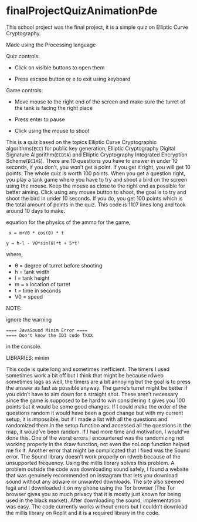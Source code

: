 # finalProjectQuizAnimationPde
This school project was the final project, it is a simple quiz on Elliptic Curve Cryptography.

Made using the Processing language

Quiz controls:

* Click on visible buttons to open them

* Press escape button or e to exit using keyboard

Game controls:

* Move mouse to the right end of the screen and make sure the 
turret of the tank is facing the right place

* Press enter to pause

* Click using the mouse to shoot

This is a quiz based on the topics Elliptic Curve Cryptographic algorithms(```ECC```) for public key generation, Elliptic Cryptography Digital Signature Algorithm(```ECDSA```) and Elliptic Cryptography Integrated Encryption Scheme(```ECIAS```). There are 10 questions you have to answer in under 10 seconds, if you don’t, you won’t get a point. If you get it right, you will get 10 points. The whole quiz is worth 100 points. When you get a question right, you play a tank game where you have to try and shoot a bird on the screen using the mouse. Keep the mouse as close to the right end as possible for better aiming. Click using any mouse button to shoot, the goal is to try and shoot the bird in under 10 seconds. If you do, you get 100 points which is the total amount of points in the quiz. This code is 1107 lines long and took around 10 days to make.

equation for the physics of the ammo for the game,

``` x = m+V0 * cos(θ) * t```

``` y = h-l - V0*sin(θ)*t + 5*t² ```

where,
* θ = degree of turret before shooting
* h = tank width
* l = tank height
* m = x location of turret
* t = time in seconds
* V0 = speed

NOTE:

ignore the warning
```
==== JavaSound Minim Error ====
==== Don't know the ID3 code TXXX
```
in the console.

LIBRARIES: minim

This code is quite long and sometimes inefficient. The timers I used sometimes work a bit off but I think that might be because rdweb sometimes lags as well, the timers are a bit annoying but the goal is to press the answer as fast as possible anyway. The game’s turret might be better if you didn’t have to aim down for a straight shot. These aren’t necessary since the game is supposed to be hard to win considering it gives you 100 points but it would be some good changes. If I could make the order of the questions random it would have been a good change but with my current setup, it is impossible, but if I made a list with all the questions and randomized them in the setup function and accessed all the questions in the map, it would’ve been random. If I had more time and motivation, I would’ve done this. One of the worst errors I encountered was the randomizing not working properly in the draw function, not even the noLoop function helped me fix it. Another error that might be complicated that I fixed was the Sound error. The Sound library doesn’t work properly on rdweb because of the unsupported frequency. Using the millis library solves this problem. A problem outside the code was downloading sound safely, I found a website that was genuinely recommended on instagram that lets you download sound without any adware or unwanted downloads. The site also seemed legit and I downloaded it on my phone using the Tor browser (The Tor browser gives you so much privacy that it is mostly just known for being used in the black market). After downloading the sound, implementation was easy. The code currently works without errors but I couldn’t download the millis library on Replit and it is a required library in the code.

